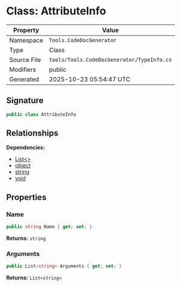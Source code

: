 # Class: AttributeInfo

| Property | Value |
|----------|-------|
| Namespace | `Tools.CodeDocGenerator` |
| Type | Class |
| Source File | `tools/Tools.CodeDocGenerator/TypeInfo.cs` |
| Modifiers | public |
| Generated | 2025-10-23 05:54:47 UTC |

## Signature

```csharp
public class AttributeInfo
```

## Relationships

**Dependencies:**
- [List<>](List__.md)
- [object](object.md)
- [string](string.md)
- [void](void.md)

## Properties

### Name

```csharp
public string Name { get; set; }
```

**Returns:** `string`

### Arguments

```csharp
public List<string> Arguments { get; set; }
```

**Returns:** `List<string>`

